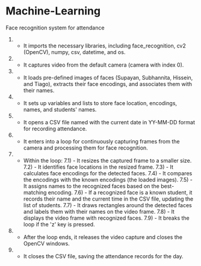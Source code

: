 # Machine-Learning
Face recognition system for attendance

1) - It imports the necessary libraries, including face_recognition, cv2 (OpenCV), numpy, csv, datetime, and os.
2) - It captures video from the default camera (camera with index 0).
3) - It loads pre-defined images of faces (Supayan, Subhannita, Hissein, and Tiago), extracts their face encodings, and associates them with their names.
4) - It sets up variables and lists to store face location, encodings, names, and students' names.
5) - It opens a CSV file named with the current date in YY-MM-DD format for recording attendance.
6) - It enters into a loop for continuously capturing frames from the camera and processing them for face recognition.
7) - Within the loop:
     7.1) - It resizes the captured frame to a smaller size.
     7.2) - It identifies face locations in the resized frame.
     7.3) - It calculates face encodings for the detected faces.
     7.4) - It compares the encodings with the known encodings (the loaded images).
     7.5) - It assigns names to the recognized faces based on the best-matching encoding.
     7.6) - If a recognized face is a known student, it records their name and the current time in the CSV file, updating the list of students.
     7.7) - It draws rectangles around the detected faces and labels them with their names on the video frame.
     7.8) - It displays the video frame with recognized faces.
     7.9) - It breaks the loop if the 'z' key is pressed.
8) - After the loop ends, it releases the video capture and closes the OpenCV windows.
9) - It closes the CSV file, saving the attendance records for the day.
